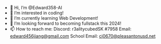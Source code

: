 - 👋 Hi, I’m @Edward358-AI
- 👀 I’m interested in coding!
- 🌱 I’m currently learning Web Development!
- 💞️ I’m looking forward to becoming fullstack this 2024!
- 📫 How to reach me: 
Discord: r3alitycubedSK #7958
Email: edward456jiang@gmail.com
School Email: cj0670@pleasantonusd.net

<!---
Edward358-AI/Edward358-AI is a ✨ special ✨ repository because its `README.md` (this file) appears on your GitHub profile.
You can click the Preview link to take a look at your changes.
--->

